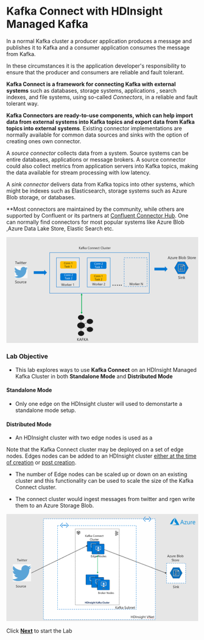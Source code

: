 # Kafka Connect with HDInsight Managed Kafka 

In a normal Kafka cluster a producer application produces a message and publishes it to Kafka and a consumer application consumes the message from Kafka. 

In these circumstances it is the application developer's responsibility to ensure that the producer and consumers are reliable and fault tolerant. 

**Kafka Connect is a framework for connecting Kafka with external systems**  such as databases, storage systems, applications , search indexes, and file systems, using so-called  _Connectors_, in a reliable and fault tolerant way.

**Kafka Connectors are ready-to-use components, which can help import data from external systems into Kafka topics and export data from Kafka topics into external systems**. Existing connector implementations are normally available for common data sources and sinks with the option of creating ones own connector.

A  _source connector_ collects data from a system. Source systems can be entire databases, applications or message brokers. A source connector could also collect metrics from application servers into Kafka topics, making the data available for stream processing with low latency.

A  _sink connector_  delivers data from Kafka topics into other systems, which might be indexes such as Elasticsearch, storage systems such as Azure Blob storage, or databases.

**Most connectors are maintained by the community, while others are supported by Confluent or its partners at [Confluent Connector Hub](https://www.confluent.io/hub/). One can normally find connectors for most popular systems like Azure Blob ,Azure Data Lake Store, Elastic Search etc. 


![HDInsight Kafka Schema Registry](https://github.com/arnabganguly/Kafkaconnect/blob/master/images/pic1.png)



### Lab Objective 
- This lab explores ways to use **Kafka Connect** on an HDInsight Managed Kafka Cluster in both **Standalone Mode** and **Distributed Mode**

#### Standalone Mode 
- Only one edge on the HDInsight cluster will used to demonstarte a standalone mode setup. 

#### Distributed Mode 
-  An HDInsight cluster with two edge nodes is used as a 

Note that the Kafka Connect cluster may be deployed on a set of edge nodes. Edges nodes 
can be added to an HDInsight cluster [either at the time of creation](https://docs.microsoft.com/en-us/azure/hdinsight/hdinsight-apps-use-edge-node#add-an-edge-node-when-creating-a-cluster) or [post creation](https://docs.microsoft.com/en-us/azure/hdinsight/hdinsight-apps-use-edge-node#add-an-edge-node-to-an-existing-cluster). 

- The number of Edge nodes can be scaled up or down on an existing cluster and this functionality can be used to scale the size of the Kafka Connect cluster.

- The connect cluster would ingest messages from twitter and rgen write them to an Azure Storage Blob. 

![HDInsight Kafka Schema Registry](https://github.com/arnabganguly/Kafkaconnect/blob/master/images/pic2.png)

Click [**Next**](https://github.com/arnabganguly/Kafkaconnect/blob/master/HDInsightManagedKafka.md) to start the Lab 


<!--stackedit_data:
eyJoaXN0b3J5IjpbLTE0Mzc3Mjk3NDIsNzI1MzI2OTI0LDE0Nj
A5NzQ4MDQsODAxNTgyMjIyLDE5MDUwMzA3NywxMjYyOTA3NTYz
LC0xODU1NTgxNDYzLDE2MzU3MTM3NTUsLTk3MDYwOTE5NSwyMD
IzMjk4MDczLC00NDA1ODM5NjcsLTEyNjY3NzA1MjUsMTQ5MTUz
NjYxLDY1NTgzMTk0OSw4NTIzMDE0NTUsMjcwNTM5NjY5XX0=
-->